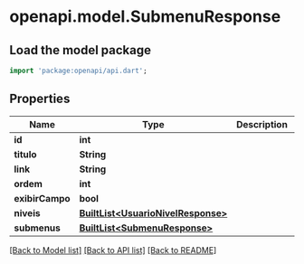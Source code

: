 # openapi.model.SubmenuResponse

## Load the model package
```dart
import 'package:openapi/api.dart';
```

## Properties
Name | Type | Description | Notes
------------ | ------------- | ------------- | -------------
**id** | **int** |  | [optional] 
**titulo** | **String** |  | [optional] 
**link** | **String** |  | [optional] 
**ordem** | **int** |  | [optional] 
**exibirCampo** | **bool** |  | [optional] 
**niveis** | [**BuiltList&lt;UsuarioNivelResponse&gt;**](UsuarioNivelResponse.md) |  | [optional] 
**submenus** | [**BuiltList&lt;SubmenuResponse&gt;**](SubmenuResponse.md) |  | [optional] 

[[Back to Model list]](../README.md#documentation-for-models) [[Back to API list]](../README.md#documentation-for-api-endpoints) [[Back to README]](../README.md)


